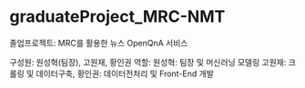 # graduateProject_MRC-NMT
졸업프로젝트: MRC를 활용한 뉴스 OpenQnA 서비스

구성원: 원성혁(팀장), 고원재, 황인권
역할: 원성혁: 팀장 및 머신러닝 모델링 고원재: 크롤링 및 데이터구축, 황인권: 데이터전처리 및 Front-End 개발
